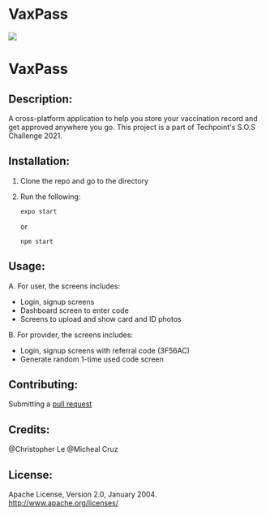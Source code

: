# VaxPass

![](https://i.imgur.com/bWzSJpQ.png)
# VaxPass
## Description: 
A cross-platform application to help you store your vaccination record and get approved anywhere you go. This project is a part of Techpoint's S.O.S Challenge 2021. 

## Installation: 
1. Clone the repo and go to the directory
2. Run the following:

    `expo start`

    or 
    
     `npm start`


## Usage: 
A. For user, the screens includes: 
- Login, signup screens
- Dashboard screen to enter code
- Screens to upload and show card and ID photos

B. For provider, the screens includes: 
- Login, signup screens with referral code (3F56AC)
- Generate random 1-time used code screen

## Contributing: 
Submitting a [pull request](https://github.com/susam/gitpr#create-pull-request) 

## Credits: 
@Christopher Le
@Micheal Cruz

## License: 
Apache License, Version 2.0, January 2004.                        http://www.apache.org/licenses/
